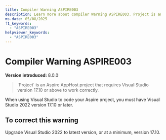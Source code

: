 ```yaml
---
title: Compiler Warning ASPIRE003
description: Learn more about compiler Warning ASPIRE003. Project is an Aspire AppHost project that requires Visual Studio version 17.10 or above to work correctly.
ms.date: 05/08/2025
f1_keywords:
  - "ASPIRE003"
helpviewer_keywords:
  - "ASPIRE003"
---
```


# Compiler Warning ASPIRE003

**Version introduced:** 8.0.0

> 'Project' is an Aspire AppHost project that requires Visual Studio version 17.10 or above to work correctly.

When using Visual Studio to code your Aspire project, you must have Visual Studio 2022 version 17.10 or later.

## To correct this warning

Upgrade Visual Studio 2022 to latest version, or at a minimum, version 17.10.
